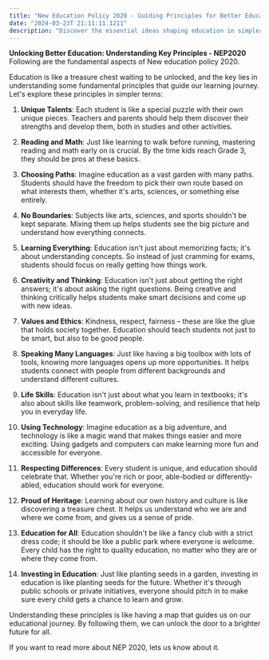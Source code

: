 ```yaml
---
title: "New Education Policy 2020 - Guiding Principles for Better Education in Simple Words"
date: "2024-03-23T 21:11:11.1211"
description: "Discover the essential ideas shaping education in simpler terms using New Educaiton Policy of India. Learn about recognizing each student's talents, making sure everyone can read and do math well, letting students choose what they want to learn, and mixing different subjects together. Find out why understanding concepts is more important than memorizing, and why being creative and thinking critically matters. Explore values like kindness, fairness, and respect, and why learning different languages is cool. Understand how teamwork, problem-solving, and using technology help in learning. See why treating everyone equally and including everyone is important in education. And know that education should always focus on making things better for all kids."
---
```

**Unlocking Better Education: Understanding Key Principles - NEP2020**
Following are the fundamental aspects of New education policy 2020.

Education is like a treasure chest waiting to be unlocked, and the key lies in understanding some fundamental principles that guide our learning journey. Let's explore these principles in simpler terms:

1. **Unique Talents**: Each student is like a special puzzle with their own unique pieces. Teachers and parents should help them discover their strengths and develop them, both in studies and other activities.

2. **Reading and Math**: Just like learning to walk before running, mastering reading and math early on is crucial. By the time kids reach Grade 3, they should be pros at these basics.

3. **Choosing Paths**: Imagine education as a vast garden with many paths. Students should have the freedom to pick their own route based on what interests them, whether it's arts, sciences, or something else entirely.

4. **No Boundaries**: Subjects like arts, sciences, and sports shouldn't be kept separate. Mixing them up helps students see the big picture and understand how everything connects.

5. **Learning Everything**: Education isn't just about memorizing facts; it's about understanding concepts. So instead of just cramming for exams, students should focus on really getting how things work.

6. **Creativity and Thinking**: Education isn't just about getting the right answers; it's about asking the right questions. Being creative and thinking critically helps students make smart decisions and come up with new ideas.

7. **Values and Ethics**: Kindness, respect, fairness – these are like the glue that holds society together. Education should teach students not just to be smart, but also to be good people.

8. **Speaking Many Languages**: Just like having a big toolbox with lots of tools, knowing more languages opens up more opportunities. It helps students connect with people from different backgrounds and understand different cultures.

9. **Life Skills**: Education isn't just about what you learn in textbooks; it's also about skills like teamwork, problem-solving, and resilience that help you in everyday life.

10. **Using Technology**: Imagine education as a big adventure, and technology is like a magic wand that makes things easier and more exciting. Using gadgets and computers can make learning more fun and accessible for everyone.

11. **Respecting Differences**: Every student is unique, and education should celebrate that. Whether you're rich or poor, able-bodied or differently-abled, education should work for everyone.

12. **Proud of Heritage**: Learning about our own history and culture is like discovering a treasure chest. It helps us understand who we are and where we come from, and gives us a sense of pride.

13. **Education for All**: Education shouldn't be like a fancy club with a strict dress code; it should be like a public park where everyone is welcome. Every child has the right to quality education, no matter who they are or where they come from.

14. **Investing in Education**: Just like planting seeds in a garden, investing in education is like planting seeds for the future. Whether it's through public schools or private initiatives, everyone should pitch in to make sure every child gets a chance to learn and grow.

Understanding these principles is like having a map that guides us on our educational journey. By following them, we can unlock the door to a brighter future for all.

If you want to read more about NEP 2020, lets us know about it.
